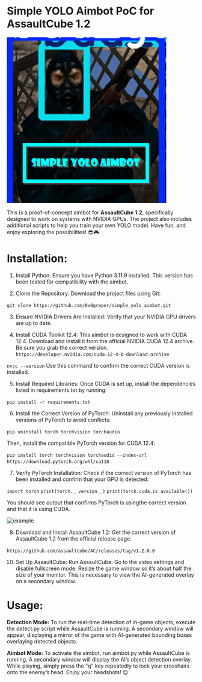 # Simple YOLO Aimbot PoC for AssaultCube 1.2

![Logo](logo.png)

This is a proof-of-concept aimbot for **AssaultCube 1.2**, specifically designed to work on systems with NVIDIA GPUs. The project also includes additional scripts to help you train your own YOLO model. Have fun, and enjoy exploring the possibilities! 😎🎮

# Installation:
1. Install Python:
Ensure you have Python 3.11.9 installed. This version has been tested for compatibility with the aimbot.

2. Clone the Repository:
Download the project files using Git:

```git clone https://github.com/0x0greper/simple_yolo_aimbot.git```

3. Ensure NVIDIA Drivers Are Installed:
Verify that your NVIDIA GPU drivers are up to date.

4. Install CUDA Toolkit 12.4:
This aimbot is designed to work with CUDA 12.4. Download and install it from the official NVIDIA CUDA 12.4 archive. Be sure you grab the correct version. ```https://developer.nvidia.com/cuda-12-4-0-download-archive```

```nvcc --version```
Use this command to confirm the correct CUDA version is installed.

5. Install Required Libraries:
Once CUDA is set up, install the dependencies listed in requirements.txt by running:

```pip install -r requirements.txt```

6. Install the Correct Version of PyTorch:
Uninstall any previously installed versions of PyTorch to avoid conflicts:

```pip uninstall torch torchvision torchaudio```

Then, install the compatible PyTorch version for CUDA 12.4:

```pip install torch torchvision torchaudio --index-url https://download.pytorch.org/whl/cu118```

7. Verify PyTorch Installation:
Check if the correct version of PyTorch has been installed and confirm that your GPU is detected:


```import torch```
```print(torch.__version__)```
```print(torch.cuda.is_available())```

You should see output that confirms PyTorch is usingthe correct version and that it is using CUDA.

![example](Capture1.PNG)

8. Download and Install AssaultCube 1.2:
Get the correct version of AssaultCube 1.2 from the official release page.

```https://github.com/assaultcube/AC/releases/tag/v1.2.0.0```

10. Set Up AssaultCube:
Run AssaultCube.
Go to the video settings and disable fullscreen mode.
Resize the game window so it’s about half the size of your monitor. This is necessary to view the AI-generated overlay on a secondary window.

# Usage:
**Detection Mode:**
To run the real-time detection of in-game objects, execute the detect.py script while AssaultCube is running. A secondary window will appear, displaying a mirror of the game with AI-generated bounding boxes overlaying detected objects.

**Aimbot Mode:**
To activate the aimbot, run aimbot.py while AssaultCube is running. A secondary window will display the AI’s object detection overlay. While playing, simply press the "q" key repeatedly to lock your crosshairs onto the enemy’s head. Enjoy your headshots! 😉

